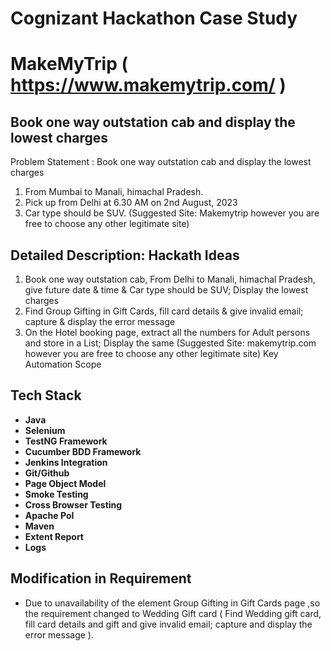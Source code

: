 
# Cognizant Hackathon Case Study
# MakeMyTrip ( https://www.makemytrip.com/ )
## Book one way outstation cab and display the lowest charges
Problem Statement : Book one way outstation cab and display the lowest charges

1. From Mumbai to Manali, himachal Pradesh.
2. Pick up from Delhi at 6.30 AM on 2nd August, 2023
3. Car type should be SUV.
(Suggested Site: Makemytrip however  you are free to choose any other legitimate  site)

## Detailed Description: Hackath Ideas

1. Book one way outstation cab, From Delhi to Manali, himachal Pradesh, give future date & time & Car type should be SUV; Display the lowest charges
2. Find Group Gifting in Gift Cards, fill card details & give invalid email; capture & display the error message
3. On the Hotel booking page, extract all the numbers for Adult persons and store in a List; Display the same
(Suggested Site: makemytrip.com however  you are free to choose any other legitimate site)
Key Automation Scope

## Tech Stack

- **Java** 
- **Selenium** 
- **TestNG Framework**
- **Cucumber BDD Framework**
- **Jenkins Integration**
- **Git/Github** 
- **Page Object Model**
- **Smoke Testing**
- **Cross Browser Testing**
- **Apache PoI** 
- **Maven**
- **Extent Report**
- **Logs** 

## Modification in Requirement 
 
- Due to unavailability of the element Group Gifting in Gift Cards page ,so the requirement changed to Wedding Gift card ( Find Wedding gift card, fill card details and gift and give invalid email; capture and display the error message ).






